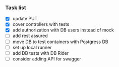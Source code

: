
### Task list

- [x] update PUT
- [x] cover controllers with tests
- [x] add authorization with DB users instead of mock 
- [ ] add rest assured 
- [ ] move DB to test containers with Postgress DB 
- [ ] set up local runner
- [ ] add DB tests with DB Rider
- [ ] consider adding API for swagger